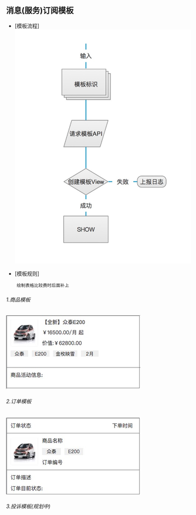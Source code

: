消息(服务)订阅模板
-----

* [模板流程]
![images](/templates/docs/ms/images/im_m_flow.png)

* [模板规则]

```java
	绘制表格比较费时后面补上
```

###### 1.商品模板
![images](/templates/docs/ms/images/product_template.png)
###### 2.订单模板
![images](/templates/docs/ms/images/order_template.png)
###### 3.投诉模板(规划中)